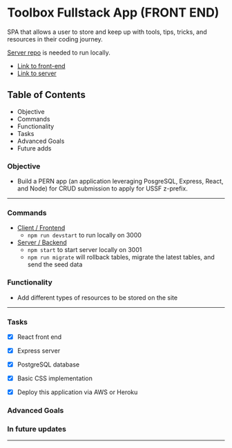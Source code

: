 # Toolbox Fullstack App (FRONT END)

SPA that allows a user to store and keep up with tools, tips, tricks, and resources in their coding journey.

[Server repo][server] is needed to run locally.

- [Link to front-end][fend]
- [Link to server][bend]

## Table of Contents
- Objective
- Commands
- Functionality
- Tasks
- Advanced Goals
- Future adds

### Objective

- Build a PERN app (an application leveraging PosgreSQL, Express, React, and Node) for CRUD submission to apply for USSF z-prefix.

---

### Commands
- [Client / Frontend][fend]
  - `npm run devstart` to run locally on 3000
- [Server / Backend][server]
  - `npm start` to start server locally on 3001
  - `npm run migrate` will rollback tables, migrate the latest tables, and send the seed data

### Functionality
- Add different types of resources to be stored on the site

---

### Tasks
- [X] React front end
- [X] Express server
- [X] PostgreSQL database
- [X] Basic CSS implementation
- [X] Deploy this application via AWS or Heroku


### Advanced Goals


### In future updates


---

[server]: [bend]:https://github.com/akpinkerton/coding-toolbox-server
[fend]:https://coding-toolbox.herokuapp.com/
[bend]:https://coding-toolbox-server.herokuapp.com/
